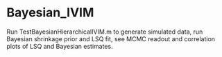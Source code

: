 # Bayesian_IVIM

Run TestBayesianHierarchicalIVIM.m to generate simulated data, run Bayesian shrinkage prior and LSQ fit, see MCMC readout and correlation plots of LSQ and Bayesian estimates.
